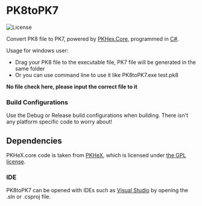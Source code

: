 PK8toPK7
=====
![License](https://img.shields.io/badge/License-GPLv3-blue.svg)

Convert PK8 file to PK7, powered by [PKHex.Core](https://github.com/kwsch/PKHeX), programmed in [C#](https://en.wikipedia.org/wiki/C_Sharp_%28programming_language%29).

Usage for windows user:
* Drag your PK8 file to the executable file, PK7 file will be generated in the same folder
* Or you can use command line to use it like PK8toPK7.exe test.pk8


**No file check here, please input the correct file to it**

### Build Configurations

Use the Debug or Release build configurations when building. There isn't any platform specific code to worry about!

## Dependencies

PKHeX.core code is taken from [PKHeX](https://github.com/kwsch/PKHeX), which is licensed under [the GPL license](https://github.com/kwsch/PKHeX/blob/master/LICENSE.md).

### IDE

PK8toPK7 can be opened with IDEs such as [Visual Studio](https://visualstudio.microsoft.com/downloads/) by opening the .sln or .csproj file.
